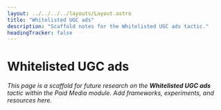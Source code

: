 ```yaml
---
layout: ../../../../layouts/Layout.astro
title: "Whitelisted UGC ads"
description: "Scaffold notes for the Whitelisted UGC ads tactic."
headingTracker: false
---
```

# Whitelisted UGC ads

_This page is a scaffold for future research on the **Whitelisted UGC ads** tactic within the Paid Media module. Add frameworks, experiments, and resources here._
